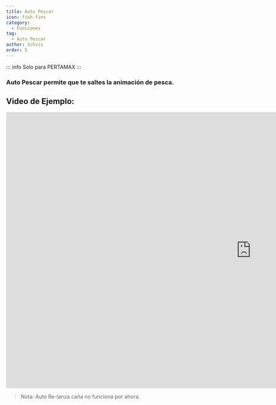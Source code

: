 ```yaml
---
title: Auto Pescar
icon: fish-fins
category:
  - Funciones
tag:
  - Auto Pescar
author: Schvis
order: 5
---
```

::: info Solo para PERTAMAX
:::
### Auto Pescar permite que te saltes la animación de pesca.

## Video de Ejemplo:

<div class="iframe-container"><iframe width="1328" height="747" src="https://www.youtube.com/embed/K_l4Tg-81iQ?list=PL5eI1Tb64p56g27qfYk7VuFTz4FK6YrKa" title="Korepi - Auto Fish" frameborder="0" allow="accelerometer; autoplay; clipboard-write; encrypted-media; gyroscope; picture-in-picture; web-share" referrerpolicy="strict-origin-when-cross-origin" allowfullscreen></iframe></div>

> Nota: Auto Re-lanza caña no funciona por ahora.